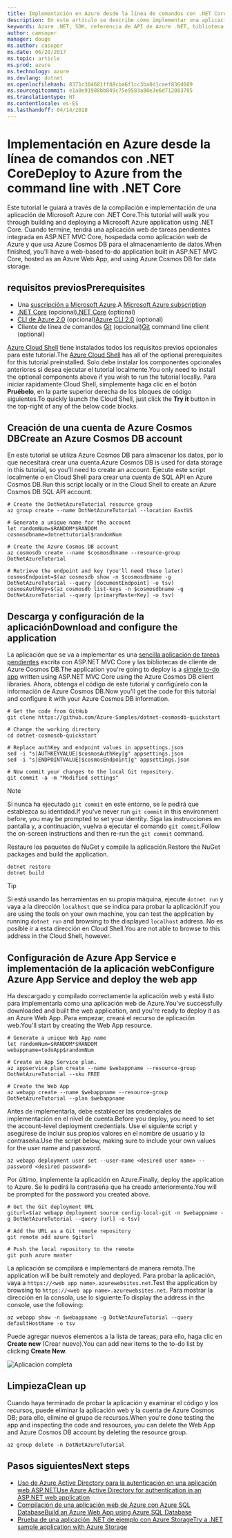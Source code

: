 ```yaml
---
title: Implementación en Azure desde la línea de comandos con .NET Core
description: En este artículo se describe cómo implementar una aplicación de ASP.NET Core en Azure App Service mediante herramientas de la línea de comandos.
keywords: Azure .NET, SDK, referencia de API de Azure .NET, biblioteca de clases de Azure .NET
author: camsoper
manager: douge
ms.author: casoper
ms.date: 06/20/2017
ms.topic: article
ms.prod: azure
ms.technology: azure
ms.devlang: dotnet
ms.openlocfilehash: 8371c304681ff88cba6f1cc3ba0d1caef836d609
ms.sourcegitcommit: e1a0e91988bb849c75e9583a80e3e6d712083785
ms.translationtype: HT
ms.contentlocale: es-ES
ms.lasthandoff: 04/14/2018
---
```

# <a name="deploy-to-azure-from-the-command-line-with-net-core"></a><span data-ttu-id="7638c-104">Implementación en Azure desde la línea de comandos con .NET Core</span><span class="sxs-lookup"><span data-stu-id="7638c-104">Deploy to Azure from the command line with .NET Core</span></span>

<span data-ttu-id="7638c-105">Este tutorial le guiará a través de la compilación e implementación de una aplicación de Microsoft Azure con .NET Core.</span><span class="sxs-lookup"><span data-stu-id="7638c-105">This tutorial will walk you through building and deploying a Microsoft Azure application using .NET Core.</span></span>  <span data-ttu-id="7638c-106">Cuando termine, tendrá una aplicación web de tareas pendientes integrada en ASP.NET MVC Core, hospedada como aplicación web de Azure y que usa Azure Cosmos DB para el almacenamiento de datos.</span><span class="sxs-lookup"><span data-stu-id="7638c-106">When finished, you'll have a web-based to-do application built in ASP.NET MVC Core, hosted as an Azure Web App, and using Azure Cosmos DB for data storage.</span></span>

## <a name="prerequisites"></a><span data-ttu-id="7638c-107">requisitos previos</span><span class="sxs-lookup"><span data-stu-id="7638c-107">Prerequisites</span></span>

* <span data-ttu-id="7638c-108">Una [suscripción a Microsoft Azure](https://azure.microsoft.com/free/).</span><span class="sxs-lookup"><span data-stu-id="7638c-108">A [Microsoft Azure subscription](https://azure.microsoft.com/free/)</span></span>
* <span data-ttu-id="7638c-109">[.NET Core](https://www.microsoft.com/net/download/core) (opcional)</span><span class="sxs-lookup"><span data-stu-id="7638c-109">[.NET Core](https://www.microsoft.com/net/download/core) (optional)</span></span>
* <span data-ttu-id="7638c-110">[CLI de Azure 2.0](/cli/azure/install-az-cli2) (opcional)</span><span class="sxs-lookup"><span data-stu-id="7638c-110">[Azure CLI 2.0](/cli/azure/install-az-cli2) (optional)</span></span>
* <span data-ttu-id="7638c-111">Cliente de línea de comandos [Git](https://www.git-scm.com/) (opcional)</span><span class="sxs-lookup"><span data-stu-id="7638c-111">[Git](https://www.git-scm.com/) command line client (optional)</span></span>

<span data-ttu-id="7638c-112">[Azure Cloud Shell](/azure/cloud-shell/) tiene instalados todos los requisitos previos opcionales para este tutorial.</span><span class="sxs-lookup"><span data-stu-id="7638c-112">The [Azure Cloud Shell](/azure/cloud-shell/) has all of the optional prerequisites for this tutorial preinstalled.</span></span>  <span data-ttu-id="7638c-113">Solo debe instalar los componentes opcionales anteriores si desea ejecutar el tutorial localmente.</span><span class="sxs-lookup"><span data-stu-id="7638c-113">You only need to install the optional components above if you wish to run the tutorial locally.</span></span>  <span data-ttu-id="7638c-114">Para iniciar rápidamente Cloud Shell, simplemente haga clic en el botón **Pruébelo**, en la parte superior derecha de los bloques de código siguientes.</span><span class="sxs-lookup"><span data-stu-id="7638c-114">To quickly launch the Cloud Shell, just click the **Try it** button in the top-right of any of the below code blocks.</span></span>

## <a name="create-an-azure-cosmos-db-account"></a><span data-ttu-id="7638c-115">Creación de una cuenta de Azure Cosmos DB</span><span class="sxs-lookup"><span data-stu-id="7638c-115">Create an Azure Cosmos DB account</span></span>

<span data-ttu-id="7638c-116">En este tutorial se utiliza Azure Cosmos DB para almacenar los datos, por lo que necesitará crear una cuenta.</span><span class="sxs-lookup"><span data-stu-id="7638c-116">Azure Cosmos DB is used for data storage in this tutorial, so you'll need to create an account.</span></span>  <span data-ttu-id="7638c-117">Ejecute este script localmente o en Cloud Shell para crear una cuenta de SQL API en Azure Cosmos DB.</span><span class="sxs-lookup"><span data-stu-id="7638c-117">Run this script locally or in the Cloud Shell to create an Azure Cosmos DB SQL API account.</span></span>

```azurecli-interactive
# Create the DotNetAzureTutorial resource group
az group create --name DotNetAzureTutorial --location EastUS

# Generate a unique name for the account
let randomNum=$RANDOM*$RANDOM
cosmosdbname=dotnettutorial$randomNum

# Create the Azure Cosmos DB account
az cosmosdb create --name $cosmosdbname --resource-group DotNetAzureTutorial

# Retrieve the endpoint and key (you'll need these later)
cosmosEndpoint=$(az cosmosdb show -n $cosmosdbname -g DotNetAzureTutorial --query [documentEndpoint] -o tsv)
cosmosAuthKey=$(az cosmosdb list-keys -n $cosmosdbname -g DotNetAzureTutorial --query [primaryMasterKey] -o tsv)

```

## <a name="download-and-configure-the-application"></a><span data-ttu-id="7638c-118">Descarga y configuración de la aplicación</span><span class="sxs-lookup"><span data-stu-id="7638c-118">Download and configure the application</span></span>

<span data-ttu-id="7638c-119">La aplicación que se va a implementar es una [sencilla aplicación de tareas pendientes](https://github.com/Azure-Samples/dotnet-cosmosdb-quickstart/) escrita con ASP.NET MVC Core y las bibliotecas de cliente de Azure Cosmos DB.</span><span class="sxs-lookup"><span data-stu-id="7638c-119">The application you're going to deploy is a [simple to-do app](https://github.com/Azure-Samples/dotnet-cosmosdb-quickstart/) written using ASP.NET MVC Core using the Azure Cosmos DB client libraries.</span></span>  <span data-ttu-id="7638c-120">Ahora, obtenga el código de este tutorial y configúrelo con la información de Azure Cosmos DB.</span><span class="sxs-lookup"><span data-stu-id="7638c-120">Now you'll get the code for this tutorial and configure it with your Azure Cosmos DB information.</span></span>

```azurecli-interactive
# Get the code from GitHub
git clone https://github.com/Azure-Samples/dotnet-cosmosdb-quickstart

# Change the working directory
cd dotnet-cosmosdb-quickstart

# Replace authKey and endpoint values in appsettings.json
sed -i "s|AUTHKEYVALUE|$cosmosAuthKey|g" appsettings.json
sed -i "s|ENDPOINTVALUE|$cosmosEndpoint|g" appsettings.json

# Now commit your changes to the local Git repository.
git commit -a -m "Modified settings"

```

> [!NOTE]
> <span data-ttu-id="7638c-121">Si nunca ha ejecutado `git commit` en este entorno, se le pedirá que establezca su identidad.</span><span class="sxs-lookup"><span data-stu-id="7638c-121">If you've never run `git commit` in this environment before, you may be prompted to set your identity.</span></span> <span data-ttu-id="7638c-122">Siga las instrucciones en pantalla y, a continuación, vuelva a ejecutar el comando `git commit`.</span><span class="sxs-lookup"><span data-stu-id="7638c-122">Follow the on-screen instructions and then re-run the `git commit` command.</span></span>

<span data-ttu-id="7638c-123">Restaure los paquetes de NuGet y compile la aplicación.</span><span class="sxs-lookup"><span data-stu-id="7638c-123">Restore the NuGet packages and build the application.</span></span>

```azurecli-interactive
dotnet restore
dotnet build
```

> [!TIP]
> <span data-ttu-id="7638c-124">Si está usando las herramientas en su propia máquina, ejecute `dotnet run` y vaya a la dirección `localhost` que se indica para probar la aplicación.</span><span class="sxs-lookup"><span data-stu-id="7638c-124">If you are using the tools on your own machine, you can test the application by running `dotnet run` and browsing to the displayed `localhost` address.</span></span>  <span data-ttu-id="7638c-125">No es posible ir a esta dirección en Cloud Shell.</span><span class="sxs-lookup"><span data-stu-id="7638c-125">You are not able to browse to this address in the Cloud Shell, however.</span></span>  

## <a name="configure-azure-app-service-and-deploy-the-web-app"></a><span data-ttu-id="7638c-126">Configuración de Azure App Service e implementación de la aplicación web</span><span class="sxs-lookup"><span data-stu-id="7638c-126">Configure Azure App Service and deploy the web app</span></span>

<span data-ttu-id="7638c-127">Ha descargado y compilado correctamente la aplicación web y está listo para implementarla como una aplicación web de Azure.</span><span class="sxs-lookup"><span data-stu-id="7638c-127">You've successfully downloaded and built the web application, and you're ready to deploy it as an Azure Web App.</span></span>  <span data-ttu-id="7638c-128">Para empezar, creará el recurso de aplicación web.</span><span class="sxs-lookup"><span data-stu-id="7638c-128">You'll start by creating the Web App resource.</span></span>

```azurecli-interactive
# Generate a unique Web App name
let randomNum=$RANDOM*$RANDOM
webappname=todoApp$randomNum

# Create an App Service plan.
az appservice plan create --name $webappname --resource-group DotNetAzureTutorial --sku FREE

# Create the Web App
az webapp create --name $webappname --resource-group DotNetAzureTutorial --plan $webappname

```

<span data-ttu-id="7638c-129">Antes de implementarla, debe establecer las credenciales de implementación en el nivel de cuenta.</span><span class="sxs-lookup"><span data-stu-id="7638c-129">Before you deploy, you need to set the account-level deployment credentials.</span></span>  <span data-ttu-id="7638c-130">Use el siguiente script y asegúrese de incluir sus propios valores en el nombre de usuario y la contraseña.</span><span class="sxs-lookup"><span data-stu-id="7638c-130">Use the script below, making sure to include your own values for the user name and password.</span></span>

```azurecli-interactive
az webapp deployment user set --user-name <desired user name> --password <desired password>
```

<span data-ttu-id="7638c-131">Por último, implemente la aplicación en Azure.</span><span class="sxs-lookup"><span data-stu-id="7638c-131">Finally, deploy the application to Azure.</span></span>  <span data-ttu-id="7638c-132">Se le pedirá la contraseña que ha creado anteriormente.</span><span class="sxs-lookup"><span data-stu-id="7638c-132">You will be prompted for the password you created above.</span></span>

```azurecli-interactive
# Get the Git deployment URL
giturl=$(az webapp deployment source config-local-git -n $webappname -g DotNetAzureTutorial --query [url] -o tsv)

# Add the URL as a Git remote repository
git remote add azure $giturl

# Push the local repository to the remote
git push azure master
```

<span data-ttu-id="7638c-133">La aplicación se compilará e implementará de manera remota.</span><span class="sxs-lookup"><span data-stu-id="7638c-133">The application will be built remotely and deployed.</span></span>  <span data-ttu-id="7638c-134">Para probar la aplicación, vaya a `https://<web app name>.azurewebsites.net`.</span><span class="sxs-lookup"><span data-stu-id="7638c-134">Test the application by browsing to `https://<web app name>.azurewebsites.net`.</span></span>  <span data-ttu-id="7638c-135">Para mostrar la dirección en la consola, use lo siguiente:</span><span class="sxs-lookup"><span data-stu-id="7638c-135">To display the address in the console, use the following:</span></span>

```azurecli-interactive
az webapp show -n $webappname -g DotNetAzureTutorial --query defaultHostName -o tsv
```

<span data-ttu-id="7638c-136">Puede agregar nuevos elementos a la lista de tareas; para ello, haga clic en **Create new** (Crear nuevo).</span><span class="sxs-lookup"><span data-stu-id="7638c-136">You can add new items to the to-do list by clicking **Create New**.</span></span>

![Aplicación completa](./media/dotnet-quickstart/todo.png)

## <a name="clean-up"></a><span data-ttu-id="7638c-138">Limpieza</span><span class="sxs-lookup"><span data-stu-id="7638c-138">Clean up</span></span>

<span data-ttu-id="7638c-139">Cuando haya terminado de probar la aplicación y examinar el código y los recursos, puede eliminar la aplicación web y la cuenta de Azure Cosmos DB; para ello, elimine el grupo de recursos.</span><span class="sxs-lookup"><span data-stu-id="7638c-139">When you're done testing the app and inspecting the code and resources, you can delete the Web App and Azure Cosmos DB account by deleting the resource group.</span></span>

```azurecli-interactive
az group delete -n DotNetAzureTutorial
```

## <a name="next-steps"></a><span data-ttu-id="7638c-140">Pasos siguientes</span><span class="sxs-lookup"><span data-stu-id="7638c-140">Next steps</span></span>

* [<span data-ttu-id="7638c-141">Uso de Azure Active Directory para la autenticación en una aplicación web ASP.NET</span><span class="sxs-lookup"><span data-stu-id="7638c-141">Use Azure Active Directory for authentication in an ASP.NET web application</span></span>](/azure/active-directory/develop/active-directory-devquickstarts-webapp-dotnet)
* [<span data-ttu-id="7638c-142">Compilación de una aplicación web de Azure con Azure SQL Database</span><span class="sxs-lookup"><span data-stu-id="7638c-142">Build an Azure Web App using Azure SQL Database</span></span>](/azure/app-service-web/web-sites-dotnet-get-started)
* [<span data-ttu-id="7638c-143">Prueba de una aplicación .NET de ejemplo con Azure Storage</span><span class="sxs-lookup"><span data-stu-id="7638c-143">Try a .NET sample application with Azure Storage</span></span>](/azure/storage/storage-samples-dotnet)


